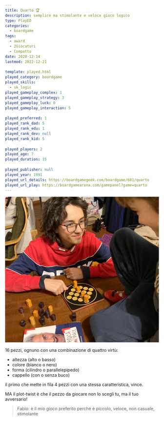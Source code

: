 ```yaml
---
title: Quarto 🏆
description: semplice ma stimolante e veloce gioco logico
type: PlayED
categories:
  - boardgame
tags:
  - award
  - 2Giocatori
  - Compatto
date: 2020-12-14
lastmod: 2022-12-21

template: played.html
played_category: boardgame
played_skills:
  - sk_logic
played_gameplay_complex: 1
played_gameplay_strategy: 3
played_gameplay_luck: 0
played_gameplay_interaction: 5

played_preferred: 1
played_rank_dad: 5
played_rank_edu: 1
played_rank_dev: null
played_rank_kid: 5

played_players: 2
played_age: 7
played_duration: 15

played_publisher: null
played_year: 1991
played_url_details: https://boardgamegeek.com/boardgame/681/quarto
played_url_play: https://boardgamearena.com/gamepanel?game=quarto
---
```


![](../../assets/img/played/boardgame/quarto.webp)

16 pezzi, ognuno con una combinazione di quattro virtù:

- altezza (alto o basso)
- colore (bianco o nero)
- forma (cilindro o parallelepipedo)
- cappello (con o senza buco)

il primo che mette in fila 4 pezzi con una stessa caratteristica, vince.

MA il plot-twist è che il pezzo da giocare non lo scegli tu, ma il tuo avversario!

> Fabio: è il mio gioco preferito perché è piccolo, veloce, non casuale, stimolante

